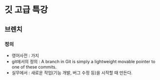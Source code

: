 # 깃 고급 특강

## 브렌치


### 정의
- 영어사전 : 가지
- git에서의 정의 :  A branch in Git is simply a lightweight movable pointer to one of these commits.
- 실무에서 : 새로운 작업(기능 개발, 버그 수정 등)을 시작할 때 만든다. 